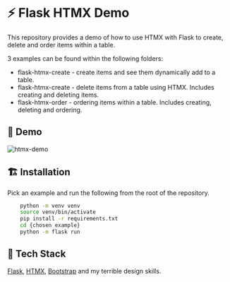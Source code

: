 # ⚡️ Flask HTMX Demo

This repository provides a demo of how to use HTMX with Flask to create, delete and order items within a table.

3 examples can be found within the following folders:
- flask-htmx-create - create items and see them dynamically add to a table.
- flask-htmx-create - delete items from a table using HTMX. Includes creating and deleting items.
- flask-htmx-order - ordering items within a table. Includes creating, deleting and ordering.


## 🎥 Demo

![htmx-demo](https://user-images.githubusercontent.com/13853122/129015765-befe3369-0296-48d6-8f7e-47e97934f4dd.gif)

  
## 🏗️ Installation

Pick an example and run the following from the root of the repository.

```bash
    python -m venv venv 
    source venv/bin/activate
    pip install -r requirements.txt
    cd {chosen example}
    python -m flask run
```
    
## 🧬 Tech Stack

[Flask](https://flask.palletsprojects.com/en/2.0.x/), [HTMX](https://htmx.org/), [Bootstrap](https://getbootstrap.com/) and my terrible design skills. 
